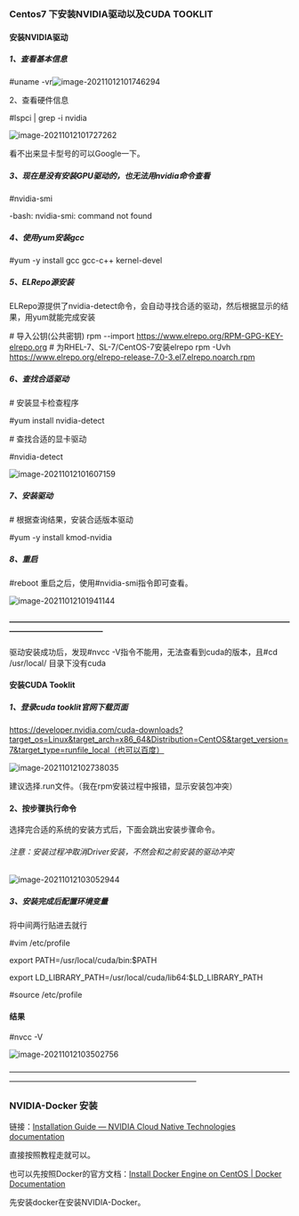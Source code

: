 ### Centos7 下安装NVIDIA驱动以及CUDA TOOKLIT

#### 安装NVIDIA驱动

#####  1、查看基本信息

#uname -vr![image-20211012101746294](C:\Users\admin\AppData\Roaming\Typora\typora-user-images\image-20211012101746294.png)

2、查看硬件信息

#lspci | grep -i nvidia

![image-20211012101727262](C:\Users\admin\AppData\Roaming\Typora\typora-user-images\image-20211012101727262.png)

看不出来显卡型号的可以Google一下。

##### 3、现在是没有安装GPU驱动的，也无法用nvidia命令查看

#nvidia-smi

-bash: nvidia-smi: command not found

##### 4、使用yum安装gcc

#yum -y install gcc gcc-c++ kernel-devel

##### 5、ELRepo源安装

ELRepo源提供了nvidia-detect命令，会自动寻找合适的驱动，然后根据显示的结果，用yum就能完成安装

\# 导入公钥(公共密钥)
rpm --import https://www.elrepo.org/RPM-GPG-KEY-elrepo.org
\# 为RHEL-7、SL-7/CentOS-7安装elrepo
rpm -Uvh https://www.elrepo.org/elrepo-release-7.0-3.el7.elrepo.noarch.rpm

##### 6、查找合适驱动

\# 安装显卡检查程序

#yum install nvidia-detect  

\# 查找合适的显卡驱动

#nvidia-detect

![image-20211012101607159](C:\Users\admin\AppData\Roaming\Typora\typora-user-images\image-20211012101607159.png)

##### 7、安装驱动

\# 根据查询结果，安装合适版本驱动

#yum -y install kmod-nvidia

##### 8、重启

#reboot
重启之后，使用#nvidia-smi指令即可查看。

![image-20211012101941144](C:\Users\admin\AppData\Roaming\Typora\typora-user-images\image-20211012101941144.png)





#### ————————————————————————————————————————————————

驱动安装成功后，发现#nvcc -V指令不能用，无法查看到cuda的版本，且#cd /usr/local/ 目录下没有cuda

#### 安装CUDA Tooklit

##### 1、登录cuda tooklit官网下载页面

https://developer.nvidia.com/cuda-downloads?target_os=Linux&target_arch=x86_64&Distribution=CentOS&target_version=7&target_type=runfile_local（也可以百度）

![image-20211012102738035](C:\Users\admin\AppData\Roaming\Typora\typora-user-images\image-20211012102738035.png)

建议选择.run文件。（我在rpm安装过程中报错，显示安装包冲突）

#### 2、按步骤执行命令

选择完合适的系统的安装方式后，下面会跳出安装步骤命令。

###### 注意：安装过程冲取消Driver安装，不然会和之前安装的驱动冲突

![image-20211012103052944](C:\Users\admin\AppData\Roaming\Typora\typora-user-images\image-20211012103052944.png)

##### 3、安装完成后配置环境变量

将中间两行贴进去就行

#vim /etc/profile

export PATH=/usr/local/cuda/bin:$PATH

export LD_LIBRARY_PATH=/usr/local/cuda/lib64:$LD_LIBRARY_PATH

#source /etc/profile

#### 结果

#nvcc -V

![image-20211012103502756](C:\Users\admin\AppData\Roaming\Typora\typora-user-images\image-20211012103502756.png)



————————————————————————————————————————————————————————————



### NVIDIA-Docker 安装

链接：[Installation Guide — NVIDIA Cloud Native Technologies documentation](https://docs.nvidia.com/datacenter/cloud-native/container-toolkit/install-guide.html#installing-on-centos-7-8)

直接按照教程走就可以。

也可以先按照Docker的官方文档：[Install Docker Engine on CentOS | Docker Documentation](https://docs.docker.com/engine/install/centos/)

先安装docker在安装NVIDIA-Docker。

